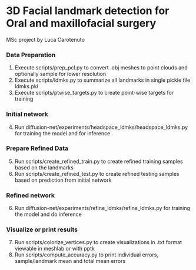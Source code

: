 # 3D Facial landmark detection for Oral and maxillofacial surgery
MSc project by Luca Carotenuto

### Data Preparation
1. Execute scripts/prep_pcl.py to convert .obj meshes to point clouds and optionally sample for lower resolution
2. Execute scripts/ldmks.py to summarize all landmarks in single pickle file ldmks.pkl 
3. Execute scripts/ptwise_targets.py to create point-wise targets  for training


### Initial network
4. Run diffusion-net/experiments/headspace_ldmks/headspace_ldmks.py for training the model and for inference

### Prepare Refined Data
5. Run scripts/create_refined_train.py to create refined training samples based on the landmarks
6. Run scripts/create_refined_test.py to create refined testing samples based on prediction from initial network

### Refined network
6. Run diffusion-net/experiments/refine_ldmks/refine_ldmks.py for training the model and do inference

### Visualize or print results
7. Run scripts/colorize_vertices.py to create visualizations in .txt format viewable in meshlab or with pptk
8. Run scripts/compute_accuracy.py to print individual errors, sample/landmark mean and total mean errors
